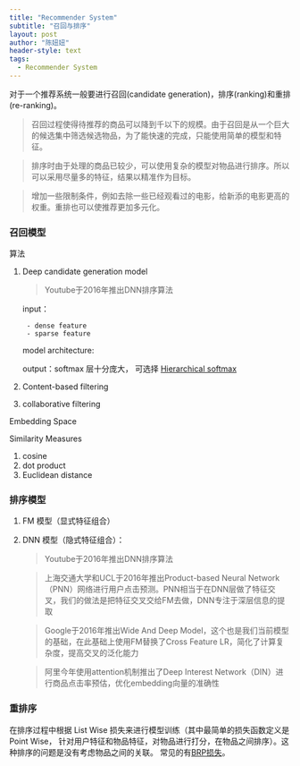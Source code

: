 ```yaml
---
title: "Recommender System"
subtitle: "召回与排序"
layout: post
author: "陈妞妞"
header-style: text
tags:
  - Recommender System
---
```


对于一个推荐系统一般要进行召回(candidate generation)，排序(ranking)和重排(re-ranking)。
> 召回过程使得待推荐的商品可以降到千以下的规模。由于召回是从一个巨大的候选集中筛选候选物品，为了能快速的完成，只能使用简单的模型和特征。

> 排序时由于处理的商品已较少，可以使用复杂的模型对物品进行排序。所以可以采用尽量多的特征，结果以精准作为目标。

> 增加一些限制条件，例如去除一些已经观看过的电影，给新添的电影更高的权重。重排也可以使推荐更加多元化。

### 召回模型
算法
1. Deep candidate generation model

    > Youtube于2016年推出DNN排序算法

     input：
     
        - dense feature
        - sparse feature
     model architecture:
     
     output：softmax 层十分庞大， 可选择 [Hierarchical softmax](https://www.youtube.com/watch?v=B95LTf2rVWM)

2. Content-based filtering
3. collaborative filtering

Embedding Space

Similarity Measures
1. cosine
2. dot product
3. Euclidean distance

### 排序模型
1. FM 模型（显式特征组合）

2. DNN 模型（隐式特征组合）：

    > Youtube于2016年推出DNN排序算法

    > 上海交通大学和UCL于2016年推出Product-based Neural Network（PNN）网络进行用户点击预测。PNN相当于在DNN层做了特征交叉，我们的做法是把特征交叉交给FM去做，DNN专注于深层信息的提取

    > Google于2016年推出Wide And Deep Model，这个也是我们当前模型的基础，在此基础上使用FM替换了Cross Feature LR，简化了计算复杂度，提高交叉的泛化能力

    > 阿里今年使用attention机制推出了Deep Interest Network（DIN）进行商品点击率预估，优化embedding向量的准确性
    
### 重排序
在排序过程中根据 List Wise 损失来进行模型训练（其中最简单的损失函数定义是Point Wise， 针对用户特征和物品特征，对物品进行打分，在物品之间排序）。这种排序的问题是没有考虑物品之间的关联。 常见的有[BRP损失](https://chenzhichenzhi.github.io/2020/05/19/RS/)。
